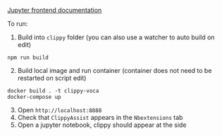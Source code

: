 [Jupyter frontend documentation](https://jupyter-notebook.readthedocs.io/en/stable/extending/frontend_extensions.html)

To run:

1. Build into `clippy` folder (you can also use a watcher to auto build on edit)
```
npm run build
```

2. Build local image and run container (container does not need to be restarted on script edit)
```
docker build . -t clippy-voca
docker-compose up
```

3. Open `http://localhost:8888`
4. Check that `ClippyAssist` appears in the `Nbextensions` tab
5. Open a jupyter notebook, clippy should appear at the side
